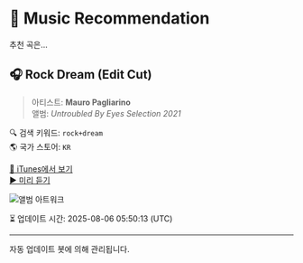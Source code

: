 
# 🎵 Music Recommendation

추천 곡은...

## 🎧 Rock Dream (Edit Cut)  
> 아티스트: **Mauro Pagliarino**  
> 앨범: _Untroubled By Eyes Selection 2021_  

🔍 검색 키워드: `rock+dream`  
🌎 국가 스토어: `KR`

[🔗 iTunes에서 보기](https://music.apple.com/kr/album/rock-dream-edit-cut/1644704501?i=1644704733&uo=4)  
[▶️ 미리 듣기](https://audio-ssl.itunes.apple.com/itunes-assets/AudioPreview112/v4/f5/90/27/f59027f1-8021-4cb3-389d-19eb73bd78f9/mzaf_5034185863756102089.plus.aac.p.m4a)

![앨범 아트워크](https://is1-ssl.mzstatic.com/image/thumb/Music112/v4/79/59/22/7959225a-508a-8020-0de1-040da855213b/5903600071775.jpg/100x100bb.jpg)

⏳ 업데이트 시간: 2025-08-06 05:50:13 (UTC)

---
자동 업데이트 봇에 의해 관리됩니다.
